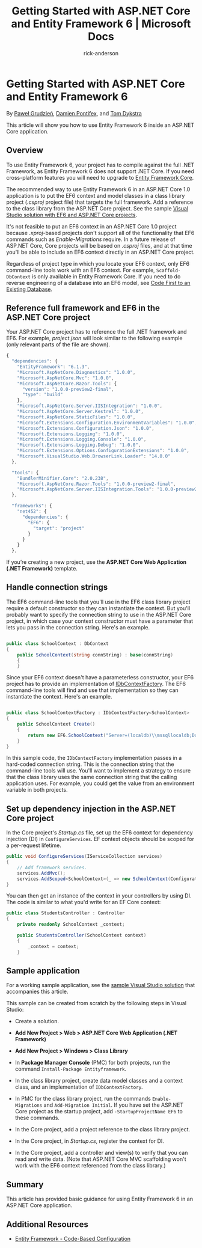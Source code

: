 ﻿---
title: Getting Started with ASP.NET Core and Entity Framework 6 | Microsoft Docs
author: rick-anderson
ms.author: riande
manager: wpickett
ms.date: 10/14/2016
ms.topic: article
ms.assetid: 016cc836-4c43-45a4-b9a7-9efaf53350df
ms.technology: aspnet
ms.prod: aspnet-core
uid: data/entity-framework-6
---
# Getting Started with ASP.NET Core and Entity Framework 6

By [Paweł Grudzień](https://github.com/pgrudzien12), [Damien Pontifex](https://github.com/DamienPontifex), and [Tom Dykstra](https://github.com/tdykstra)

This article will show you how to use Entity Framework 6 inside an ASP.NET Core application.

## Overview

To use Entity Framework 6, your project has to compile against the full .NET Framework, as Entity Framework 6 does not support .NET Core. If you need cross-platform features you will need to upgrade to [Entity Framework Core](https://docs.efproject.net).

The recommended way to use Entity Framework 6 in an ASP.NET Core 1.0 application is to put the EF6 context and model classes in a class library project (*.csproj* project file) that targets the full framework. Add a reference to the class library from the ASP.NET Core project. See the sample [Visual Studio solution with EF6 and ASP.NET Core projects](https://github.com/aspnet/Docs/tree/master/aspnetcore/data/entity-framework-6/sample/).

It's not feasible to put an EF6 context in an ASP.NET Core 1.0 project because *.xproj*-based projects don't support all of the functionality that EF6 commands such as *Enable-Migrations* require. In a future release of ASP.NET Core, Core projects will be based on *.csproj* files, and at that time you'll be able to include an EF6 context directly in an ASP.NET Core project.

Regardless of project type in which you locate your EF6 context, only EF6 command-line tools work with an EF6 context. For example, `Scaffold-DbContext` is only available in Entity Framework Core. If you need to do reverse engineering of a database into an EF6 model, see [Code First to an Existing Database](https://msdn.microsoft.com/en-us/jj200620).

## Reference full framework and EF6 in the ASP.NET Core project

Your ASP.NET Core project has to reference the full .NET framework and EF6. For example, *project.json* will look similar to the following example (only relevant parts of the file are shown).

<!-- literal_block {"ids": [], "names": [], "highlight_args": {"hl_lines": [3, 29], "linenostart": 1}, "backrefs": [], "dupnames": [], "linenos": false, "classes": [], "xml:space": "preserve", "language": "javascript", "source": "/Users/shirhatti/src/Docs/aspnet/data/entity-framework-6/sample/MVCCore/project.json"} -->

````javascript
{
  "dependencies": {
    "EntityFramework": "6.1.3",
    "Microsoft.AspNetCore.Diagnostics": "1.0.0",
    "Microsoft.AspNetCore.Mvc": "1.0.0",
    "Microsoft.AspNetCore.Razor.Tools": {
      "version": "1.0.0-preview2-final",
      "type": "build"
    },
    "Microsoft.AspNetCore.Server.IISIntegration": "1.0.0",
    "Microsoft.AspNetCore.Server.Kestrel": "1.0.0",
    "Microsoft.AspNetCore.StaticFiles": "1.0.0",
    "Microsoft.Extensions.Configuration.EnvironmentVariables": "1.0.0",
    "Microsoft.Extensions.Configuration.Json": "1.0.0",
    "Microsoft.Extensions.Logging": "1.0.0",
    "Microsoft.Extensions.Logging.Console": "1.0.0",
    "Microsoft.Extensions.Logging.Debug": "1.0.0",
    "Microsoft.Extensions.Options.ConfigurationExtensions": "1.0.0",
    "Microsoft.VisualStudio.Web.BrowserLink.Loader": "14.0.0"
  },

  "tools": {
    "BundlerMinifier.Core": "2.0.238",
    "Microsoft.AspNetCore.Razor.Tools": "1.0.0-preview2-final",
    "Microsoft.AspNetCore.Server.IISIntegration.Tools": "1.0.0-preview2-final"
  },

  "frameworks": {
    "net452": {
      "dependencies": {
        "EF6": {
          "target": "project"
        }
      }
    }
  },
````

If you’re creating a new project, use the **ASP.NET Core Web Application (.NET Framework)** template.

## Handle connection strings

The EF6 command-line tools that you'll use in the EF6 class library project require a default constructor so they can instantiate the context. But you'll probably want to specify the connection string to use in the ASP.NET Core project, in which case your context constructor must have a parameter that lets you pass in the connection string. Here's an example.

<!-- literal_block {"ids": [], "names": [], "highlight_args": {"linenostart": 1}, "backrefs": [], "dupnames": [], "linenos": false, "classes": [], "xml:space": "preserve", "language": "c#", "source": "/Users/shirhatti/src/Docs/aspnet/data/entity-framework-6/sample/EF6/SchoolContext.cs"} -->

````csharp

public class SchoolContext : DbContext
{
    public SchoolContext(string connString) : base(connString)
    {
    }
````

Since your EF6 context doesn't have a parameterless constructor, your EF6 project has to provide an implementation of [IDbContextFactory](https://msdn.microsoft.com/library/hh506876). The EF6 command-line tools will find and use that implementation so they can instantiate the context. Here's an example.

<!-- literal_block {"ids": [], "names": [], "highlight_args": {"linenostart": 1}, "backrefs": [], "dupnames": [], "linenos": false, "classes": [], "xml:space": "preserve", "language": "c#", "source": "/Users/shirhatti/src/Docs/aspnet/data/entity-framework-6/sample/EF6/SchoolContextFactory.cs"} -->

````csharp

public class SchoolContextFactory : IDbContextFactory<SchoolContext>
{
    public SchoolContext Create()
    {
        return new EF6.SchoolContext("Server=(localdb)\\mssqllocaldb;Database=EF6MVCCore;Trusted_Connection=True;MultipleActiveResultSets=true");
    }
}
````

In this sample code, the `IDbContextFactory` implementation passes in a hard-coded connection string. This is the connection string that the command-line tools will use. You'll want to implement a strategy to ensure that the class library uses the same connection string that the calling application uses. For example, you could get the value from an environment variable in both projects.

## Set up dependency injection in the ASP.NET Core project

In the Core project's *Startup.cs* file, set up the EF6 context for dependency injection (DI) in `ConfigureServices`. EF context objects should be scoped for a per-request lifetime.

<!-- literal_block {"ids": [], "names": [], "highlight_args": {"linenostart": 1}, "backrefs": [], "dupnames": [], "linenos": false, "classes": [], "xml:space": "preserve", "language": "c#", "source": "/Users/shirhatti/src/Docs/aspnet/data/entity-framework-6/sample/MVCCore/Startup.cs"} -->

````csharp
public void ConfigureServices(IServiceCollection services)
{
    // Add framework services.
    services.AddMvc();
    services.AddScoped<SchoolContext>(_ => new SchoolContext(Configuration.GetConnectionString("DefaultConnection")));
}
````

You can then get an instance of the context in your controllers by using DI. The code is similar to what you'd write for an EF Core context:

<!-- literal_block {"ids": [], "names": [], "highlight_args": {"linenostart": 1}, "backrefs": [], "dupnames": [], "linenos": false, "classes": [], "xml:space": "preserve", "language": "c#", "source": "/Users/shirhatti/src/Docs/aspnet/data/entity-framework-6/sample/MVCCore/Controllers/StudentsController.cs"} -->

````csharp
public class StudentsController : Controller
{
    private readonly SchoolContext _context;

    public StudentsController(SchoolContext context)
    {
        _context = context;
    }
````

## Sample application

For a working sample application, see the [sample Visual Studio solution](https://github.com/aspnet/Docs/tree/master/aspnetcore/data/entity-framework-6/sample/) that accompanies this article.

This sample can be created from scratch by the following steps in Visual Studio:

* Create a solution.

* **Add New Project > Web > ASP.NET Core Web Application (.NET Framework)**

* **Add New Project > Windows > Class Library**

* In **Package Manager Console** (PMC) for both projects, run the command `Install-Package Entityframework`.

* In the class library project, create data model classes and a context class, and an implementation of `IDbContextFactory`.

* In PMC for the class library project, run the commands `Enable-Migrations` and `Add-Migration Initial`. If you have set the ASP.NET Core project as the startup project, add `-StartupProjectName EF6` to these commands.

* In the Core project, add a project reference to the class library project.

* In the Core project, in *Startup.cs*, register the context for DI.

* In the Core project, add a controller and view(s) to verify that you can read and write data. (Note that ASP.NET Core MVC scaffolding won't work with the EF6 context referenced from the class library.)

## Summary

This article has provided basic guidance for using Entity Framework 6 in an ASP.NET Core application.

## Additional Resources

* [Entity Framework - Code-Based Configuration](https://msdn.microsoft.com/en-us/data/jj680699.aspx)
